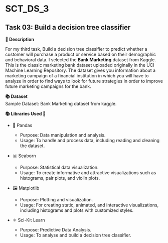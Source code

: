 # SCT_DS_3

## Task 03: Build a decision tree classifier

**📄 Description**

  For my third task, Build a decision tree classifier to predict whether a customer will purchase a product or service based on their demographic and behavioral data. I selected the **Bank Marketing** dataset from Kaggle.
  This is the classic marketing bank dataset uploaded originally in the UCI Machine Learning Repository. The dataset gives you information about a marketing campaign of a financial institution in which you will have to 
  analyze in order to find ways to look for future strategies in order to improve future marketing campaigns for the bank.
  
**📚 Dataset**  
  Sample Dataset: Bank Marketing dataset from kaggle.

**📚 Libraries Used 🔧**  
- 🐍 Pandas
  - Purpose: Data manipulation and analysis.
  - Usage: To handle and process data, including reading and cleaning the dataset.

- 📊 Seaborn
  - Purpose: Statistical data visualization.
  - Usage: To create informative and attractive visualizations such as histograms, pair plots, and violin plots.

- 🖼️ Matplotlib
  - Purpose: Plotting and visualization.
  - Usage: For creating static, animated, and interactive visualizations, including histograms and plots with customized styles.

- ⚛️ Sci-Kit Learn
  - Purpose: Predictive Data Analysis.
  - Usage: To analyse and build a decision tree classifier.
